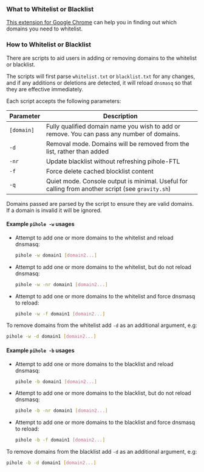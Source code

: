 ### What to Whitelist or Blacklist

[This extension for Google Chrome](https://chrome.google.com/webstore/detail/adamone-assistant/fdmpekabnlekabjlimjkfmdjajnddgpc) can help you in finding out which domains you need to whitelist.

### How to Whitelist or Blacklist

There are scripts to aid users in adding or removing domains to the whitelist or blacklist.

The scripts will first parse `whitelist.txt` or `blacklist.txt` for any changes, and if any additions or deletions are detected, it will reload `dnsmasq` so that they are effective immediately.

Each script accepts the following parameters:

| Parameter  | Description                                                                                      |
|------------|--------------------------------------------------------------------------------------------------|
| `[domain]` | Fully qualified domain name you wish to add or remove. You can pass any number of domains.       |
| `-d`       | Removal mode. Domains will be removed from the list, rather than added                           |
| `-nr`      | Update blacklist without refreshing pihole-FTL                                                   |
| `-f`       | Force delete cached blocklist content                                                            |
| `-q`       | Quiet mode. Console output is minimal. Useful for calling from another script (see `gravity.sh`) |

Domains passed are parsed by the script to ensure they are valid domains. If a domain is invalid it will be ignored.

#### Example `pihole -w` usages

* Attempt to add one or more domains to the whitelist and reload dnsmasq:

    ```bash
    pihole -w domain1 [domain2...]
    ```

* Attempt to add one or more domains to the whitelist, but do not reload dnsmasq:

    ```bash
    pihole -w -nr domain1 [domain2...]
    ```

* Attempt to add one or more domains to the whitelist and force dnsmasq to reload:

    ```bash
    pihole -w -f domain1 [domain2...]
    ```

To remove domains from the whitelist add `-d` as an additional argument, e.g:

```bash
pihole -w -d domain1 [domain2...]
```

#### Example `pihole -b` usages

* Attempt to add one or more domains to the blacklist and reload dnsmasq:

    ```bash
    pihole -b domain1 [domain2...]
    ```

* Attempt to add one or more domains to the blacklist, but do not reload dnsmasq:

    ```bash
    pihole -b -nr domain1 [domain2...]
    ```

* Attempt to add one or more domains to the blacklist and force dnsmasq to reload:

    ```bash
    pihole -b -f domain1 [domain2...]
    ```

To remove domains from the blacklist add `-d` as an additional argument, e.g:

```bash
pihole -b -d domain1 [domain2...]
```
